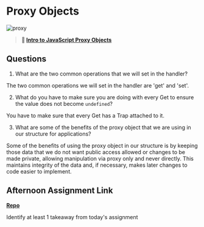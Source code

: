 # Proxy Objects

![proxy](https://bcw.blob.core.windows.net/public/img/journals/5120113092091727)

> **📖 [Intro to JavaScript Proxy Objects](https://codeworksacademy.com/fs-student-guide/resources/wk3/03-Proxies)**

## Questions

1. What are the two common operations that we will set in the handler?

The two common operations we will set in the handler are 'get' and 'set'.

2. What do you have to make sure you are doing with every Get to ensure the value does not become `undefined`?

You have to make sure that every Get has a Trap attached to it.

3. What are some of the benefits of the proxy object that we are using in our structure for applications?

Some of the benefits of using the proxy object in our structure is by keeping those data that we do not want public access allowed or changes to be made private, allowing manipulation via proxy only and never directly.  This maintains integrity of the data and, if necessary, makes later changes to code easier to implement.

## Afternoon Assignment Link

**[Repo](https://github.com/ScottTLyman/late-winter22-gregslist-mvc.git)**

Identify at least 1 takeaway from today's assignment
